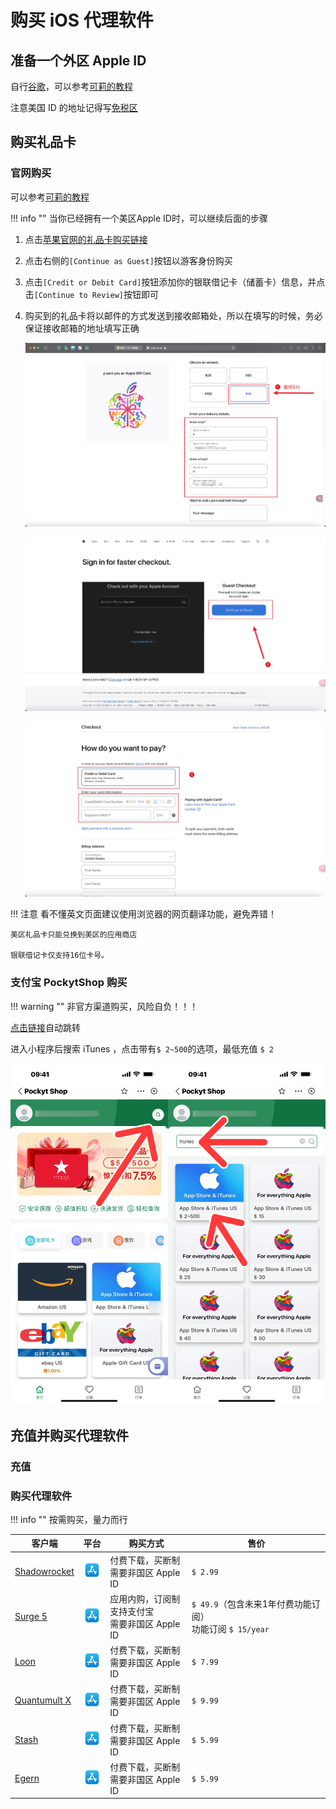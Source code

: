 # 购买 iOS 代理软件

## 准备一个外区 Apple ID

自行[谷歌](https://www.google.com/search?q=美国Apple+id注册教程)，可以参考[可莉的教程](https://getupnote.com/share/notes/zSn1ShBmzNYISKcTgjXE5oHMrNf2/8eefb202-a766-4e5f-9253-822036c2fe1e)

注意美国 ID 的地址记得写[免税区](https://www.meiguodizhi.com/usa-address/oregon)



## 购买礼品卡

### 官网购买

可以参考[可莉的教程](https://getupnote.com/share/notes/zSn1ShBmzNYISKcTgjXE5oHMrNf2/2a3512b3-ba6b-4a6e-8e9c-973fe337430b)


!!! info ""
    当你已经拥有一个美区Apple ID时，可以继续后面的步骤

1. 点击[苹果官网的礼品卡购买链接](https://www.apple.com/shop/buy-giftcard/giftcard) 

2. 点击右侧的`[Continue as Guest]`按钮以游客身份购买

3. 点击`[Credit or Debit Card]`按钮添加你的银联借记卡（储蓄卡）信息，并点击`[Continue to Review]`按钮即可

4. 购买到的礼品卡将以邮件的方式发送到接收邮箱处，所以在填写的时候，务必保证接收邮箱的地址填写正确

   ![buy1](../proxytool/Photo/2.webp)

   ![buy2](../proxytool/Photo/3.webp)

   ![buy3](../proxytool/Photo/4.webp)

!!! 注意
    看不懂英文页面建议使用浏览器的网页翻译功能，避免弄错！

    美区礼品卡只能兑换到美区的应用商店

    银联借记卡仅支持16位卡号。


### 支付宝 PockytShop 购买

!!! warning ""
    非官方渠道购买，风险自负！！！

[点击链接](alipays://platformapi/startapp?appId=2021003191605547)自动跳转

进入小程序后搜索 iTunes ，点击带有`$ 2~500`的选项，最低充值 `$ 2`

   ![buy](../proxytool/Photo/1.webp)

## 充值并购买代理软件

### 充值

### 购买代理软件

!!! info ""
    按需购买，量力而行

| 客户端  | 平台  | 购买方式   | 售价  |
| ------ | ----------- | --------------------------------------------------------------- | ------- |
| [Shadowrocket](https://apps.apple.com/us/app/shadowrocket/id932747118)     | <a href="https://apps.apple.com/us/app/shadowrocket/id932747118"><img width="32" src="https://raw.githubusercontent.com/Repcz/Repcz.github.io/main/docs/assets/icons/app_store.svg"/></a>             | 付费下载，买断制<br />需要非国区 Apple ID        | `$ 2.99` |
| [Surge 5](https://apps.apple.com/us/app/surge-5/id1442620678)              | <a href="https://apps.apple.com/us/app/surge-5/id1442620678"><img width="32" src="https://raw.githubusercontent.com/Repcz/Repcz.github.io/main/docs/assets/icons/app_store.svg"/></a>                 | 应用内购，订阅制<br />支持支付宝<br />需要非国区 Apple ID        | `$ 49.9`（包含未来1年付费功能订阅）<br /> 功能订阅 `$ 15/year` |
| [Loon](https://apps.apple.com/us/app/loon/id1373567447)                    | <a href="https://apps.apple.com/us/app/loon/id1373567447"><img width="32" src="https://raw.githubusercontent.com/Repcz/Repcz.github.io/main/docs/assets/icons/app_store.svg"/></a>                    | 付费下载，买断制<br />需要非国区 Apple ID        | `$ 7.99` |
| [Quantumult X](https://apps.apple.com/us/app/quantumult-x/id1443988620)    | <a href="https://apps.apple.com/us/app/quantumult-x/id1443988620"><img width="32" src="https://raw.githubusercontent.com/Repcz/Repcz.github.io/main/docs/assets/icons/app_store.svg"/></a>            | 付费下载，买断制<br />需要非国区 Apple ID        | `$ 9.99` | 
| [Stash](https://apps.apple.com/us/app/stash-rule-based-proxy/id1596063349) | <a href="https://apps.apple.com/us/app/stash-rule-based-proxy/id1596063349"><img width="32" src="https://raw.githubusercontent.com/Repcz/Repcz.github.io/main/docs/assets/icons/app_store.svg"/></a>  | 付费下载，买断制<br />需要非国区 Apple ID        | `$ 5.99` | 
| [Egern](https://apps.apple.com/us/app/egern/id1616105820) | <a href="https://apps.apple.com/us/app/egern/id1616105820"><img width="32" src="https://raw.githubusercontent.com/Repcz/Repcz.github.io/main/docs/assets/icons/app_store.svg"/></a>  | 付费下载，买断制<br />需要非国区 Apple ID        | `$ 5.99` | 